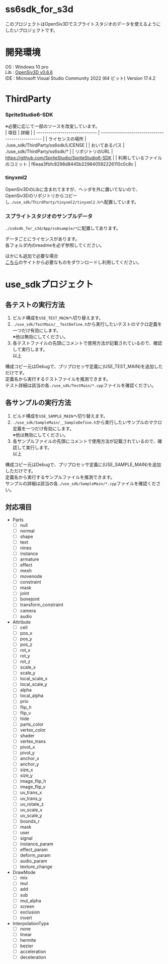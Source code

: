 # ss6sdk_for_s3d
このプロジェクトはOpenSiv3Dでスプライトスタジオのデータを使えるようにしたいプロジェクトです。  

# 開発環境
OS  : Windows 10 pro  
Lib : [OpenSiv3D v0.6.6](https://github.com/Siv3D/OpenSiv3D)  
IDE : Microsoft Visual Studio Community 2022 (64 ビット) Version 17.4.2  

# ThirdParty
### SpriteStudio6-SDK
※必要に応じて一部のソースを改変しています。  
| 項目                           | 詳細                                              |
| ------------------------------ | ------------------------------------------------- |
| ライセンスの場所               | ./use_sdk/ThirdParty/ss6sdk/LICENSE        |
| おいてあるパス                 | ./use_sdk/ThirdParty/ss6sdk/*              |
| リポジトリのURL                | https://github.com/SpriteStudio/SpriteStudio6-SDK |
| 利用しているファイルのコミット | f6eaa3fbfc8298d8445b229840592226110c0c8c          |
  
### tinyxml2
OpenSiv3DのLibに含まれてますが、ヘッダを外に置いてないので、  
OpenSiv3Dのリポジトリからコピーし`./use_sdk/ThirdParty/tinyxml2/tinyxml2.h`へ配置しています。  
  
### スプライトスタジオのサンプルデータ
`./ss6sdk_for_s3d/App/ss6sample/*`に配置してあります。  

データごとにライセンスがあります。  
各フォルダ内のreadmeを必ず参照してください。  
  
ほかにも追加で必要な場合  
[こちら](https://www.webtech.co.jp/help/ja/spritestudio/download/sample/)のサイトから必要なものをダウンロードし利用してください。  

# use_sdkプロジェクト

## 各テストの実行方法
1. ビルド構成を`USE_TEST_MAIN`へ切り替えます。  
2. `./use_sdk/TestMain/__TestDefine.h`から実行したいテストのマクロ定義を一つだけ有効にします。  
※他は無効にしてください。  
3. 各テストファイルの先頭にコメントで使用方法が記載されているので、確認して実行します。  
以上  

構成コピー元はDebugで、プリプロセッサ定義に(USE_TEST_MAIN)を追加しただけです。  
定義名から実行するテストファイルを推測できます。  
テスト詳細は該当の各`./use_sdk/TestMain/*.cpp`ファイルを確認ください。  
  
## 各サンプルの実行方法
1. ビルド構成を`USE_SAMPLE_MAIN`へ切り替えます。  
2. `./use_sdk/SampleMain/__SampleDefine.h`から実行したいサンプルのマクロ定義を一つだけ有効にします。  
※他は無効にしてください。  
3. 各サンプルファイルの先頭にコメントで使用方法が記載されているので、確認して実行します。  
以上  

構成コピー元はDebugで、プリプロセッサ定義に(USE_SAMPLE_MAIN)を追加しただけです。  
定義名から実行するサンプルファイルを推測できます。  
サンプルの詳細は該当の各`./use_sdk/SampleMain/*.cpp`ファイルを確認ください。  

## 対応項目  
 - Parts  
   - [ ] null  
   - [ ] normal  
   - [ ] shape  
   - [ ] text  
   - [ ] nines  
   - [ ] instance  
   - [ ] armature  
   - [ ] effect  
   - [ ] mesh  
   - [ ] movenode  
   - [ ] constraint  
   - [ ] mask  
   - [ ] joint  
   - [ ] bonejoint  
   - [ ] transform_constraint  
   - [ ] camera  
   - [ ] audio  
 - Attribute
   - [ ] cell  
   - [ ] pos_x  
   - [ ] pos_y  
   - [ ] pos_z  
   - [ ] rot_x  
   - [ ] rot_y  
   - [ ] rot_z  
   - [ ] scale_x  
   - [ ] scale_y  
   - [ ] local_scale_x  
   - [ ] local_scale_y  
   - [ ] alpha  
   - [ ] local_alpha  
   - [ ] prio  
   - [ ] flip_h  
   - [ ] flip_v  
   - [ ] hide  
   - [ ] parts_color  
   - [ ] vertex_color  
   - [ ] shader  
   - [ ] vertex_trans  
   - [ ] pivot_x  
   - [ ] pivot_y  
   - [ ] anchor_x  
   - [ ] anchor_y  
   - [ ] size_x  
   - [ ] size_y  
   - [ ] image_flip_h  
   - [ ] image_flip_v  
   - [ ] uv_trans_x  
   - [ ] uv_trans_y  
   - [ ] uv_rotate_z  
   - [ ] uv_scale_x  
   - [ ] uv_scale_y  
   - [ ] bounds_r  
   - [ ] mask  
   - [ ] user  
   - [ ] signal  
   - [ ] instance_param  
   - [ ] effect_param  
   - [ ] deform_param  
   - [ ] audio_param  
   - [ ] texture_change  
 - DrawMode
   - [ ] mix  
   - [ ] mul  
   - [ ] add  
   - [ ] sub  
   - [ ] mul_alpha  
   - [ ] screen  
   - [ ] exclusion  
   - [ ] invert  
 - InterpolationType
   - [ ] none  
   - [ ] linear  
   - [ ] hermite  
   - [ ] bezier  
   - [ ] acceleration  
   - [ ] deceleration  